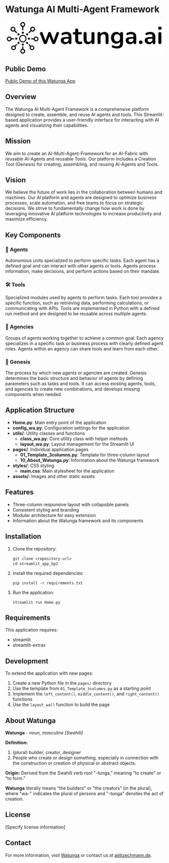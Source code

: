 # Watunga AI Multi-Agent Framework

![Watunga Logo](assets/logo_text.png)

## Public Demo

[Public Demo of this Watunga App](https://watunga001.streamlit.app/)

## Overview

The Watunga AI Multi-Agent Framework is a comprehensive platform designed to create, assemble, and reuse AI agents and tools. This Streamlit-based application provides a user-friendly interface for interacting with AI agents and visualizing their capabilities.

## Mission

We aim to create an AI-Multi-Agent-Framework for an AI-Fabric with reusable AI-Agents and reusable Tools. Our platform includes a Creation Tool (Genesis) for creating, assembling, and reusing AI-Agents and Tools.

## Vision

We believe the future of work lies in the collaboration between humans and machines. Our AI platform and agents are designed to optimize business processes, scale automation, and free teams to focus on strategic decisions. We strive to fundamentally change how work is done by leveraging innovative AI platform technologies to increase productivity and maximize efficiency.

## Key Components

### 🤖 Agents

Autonomous units specialized to perform specific tasks. Each agent has a defined goal and can interact with other agents or tools. Agents process information, make decisions, and perform actions based on their mandate.

### 🛠️ Tools

Specialized modules used by agents to perform tasks. Each tool provides a specific function, such as retrieving data, performing calculations, or communicating with APIs. Tools are implemented in Python with a defined run method and are designed to be reusable across multiple agents.

### 🔅 Agencies

Groups of agents working together to achieve a common goal. Each agency specializes in a specific task or business process with clearly defined agent roles. Agents within an agency can share tools and learn from each other.

### 🌱 Genesis

The process by which new agents or agencies are created. Genesis determines the basic structure and behavior of agents by defining parameters such as tasks and tools. It can access existing agents, tools, and agencies to create new combinations, and develops missing components when needed.

## Application Structure

- **Home.py**: Main entry point of the application
- **config_wa.py**: Configuration settings for the application
- **utils/**: Utility classes and functions
  - **class_wa.py**: Core utility class with helper methods
  - **layout_wa.py**: Layout management for the Streamlit UI
- **pages/**: Individual application pages
  - **01_Template_3columns.py**: Template for three-column layout
  - **10_About_Watunga.py**: Information about the Watunga framework
- **styles/**: CSS styling
  - **main.css**: Main stylesheet for the application
- **assets/**: Images and other static assets

## Features

- Three-column responsive layout with collapsible panels
- Consistent styling and branding
- Modular architecture for easy extension
- Information about the Watunga framework and its components

## Installation

1. Clone the repository:
   ```
   git clone <repository-url>
   cd streamlit_app_bp2
   ```

2. Install the required dependencies:
   ```
   pip install -r requirements.txt
   ```

3. Run the application:
   ```
   streamlit run Home.py
   ```

## Requirements

This application requires:
- streamlit
- streamlit-extras

## Development

To extend the application with new pages:
1. Create a new Python file in the `pages/` directory
2. Use the template from `01_Template_3columns.py` as a starting point
3. Implement the `left_content()`, `middle_content()`, and `right_content()` functions
4. Use the `layout_wa()` function to build the page

## About Watunga

**Watunga** - *noun, masculine [Swahili]*

**Definition:**
1. (plural) builder, creator, designer
2. People who create or design something, especially in connection with the construction or creation of physical or abstract objects.

**Origin:** Derived from the Swahili verb root "-tunga," meaning "to create" or "to form."

**Watunga** literally means "the builders" or "the creators" (in the plural), where "wa-" indicates the plural of persons and "-tunga" denotes the act of creation.

## License

[Specify license information]

## Contact

For more information, visit [Watunga](https://www.watunga.com/) or contact us at [ai@zechmann.de](mailto:ai@zechmann.de).